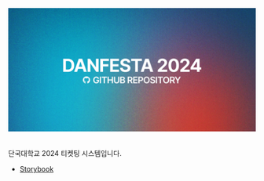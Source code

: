 <div align="center">
    <img src="./.github/banner.webp" alt="단페스타 2024 페이지 배너" />
</div>

<br/>

단국대학교 2024 티켓팅 시스템입니다.

- [Storybook](https://6617cc6b749cda32414848fb-xoqzodramz.chromatic.com/)
